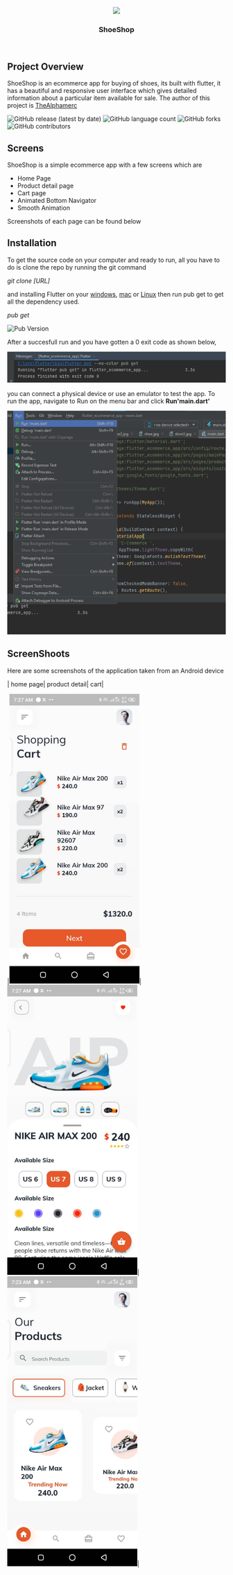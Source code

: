 <p align="center">
  <img src="assets/shooe_tilt_1.png">
</p>
<h3 align="center">ShoeShop</h3>
<br>


## Project Overview

ShoeShop is an ecommerce app for buying of shoes, its built with flutter, it has a beautiful and responsive user interface which gives detailed information about a particular item available for sale. The author of this project is [TheAlphamerc](https://github.com/TheAlphamerc) 

![GitHub release (latest by date)](https://img.shields.io/github/v/release/TheAlphamerc/flutter_ecommerce_app)  ![GitHub language count](https://img.shields.io/github/languages/count/VershimaKelvin/ShoeShop?color=ea)
![GitHub forks](https://img.shields.io/github/forks/TheAlphamerc/flutter_ecommerce_app) ![GitHub contributors](https://img.shields.io/github/contributors/TheAlphamerc/flutter_ecommerce_app?color=ead)


## Screens
ShoeShop is a simple ecommerce app with a few screens which are


* Home Page
* Product detail page
* Cart page
* Animated Bottom Navigator
* Smooth Animation

Screenshots of each page can be found below

## Installation

To get the source code on your computer and ready to run, all you have to do is clone the repo by running the git command 

*git clone [URL]*


and installing Flutter on your [windows](https://docs.flutter.dev/get-started/install/windows), [mac](https://docs.flutter.dev/get-started/install/macos) or [Linux](https://docs.flutter.dev/get-started/install/linux) then run pub get to get all the dependency used.

*pub get*

![Pub Version](https://img.shields.io/pub/v/flutter)

After a succesfull run and you have gotten a 0 exit code as shown below,


<p align="center">
  <img src="assets/markdown.png">
</p>  

you can connect a physical device or use an emulator to test the app. To run the app, navigate to Run on the menu bar and click **Run'main.dart'**

<p align="center">
  <img src="assets/runmain.png">
</p>  



## ScreenShoots
Here are some screenshots of the application taken from an Android device

| home page| product detail| cart|

|<img src="assets/shoe.jpg" alt="drawing" width="300"/>|<img src="assets/shoe2.jpg" alt="drawing" width="300"/>|<img src="assets/shoe3.jpg" alt="drawing" width="300"/>|

